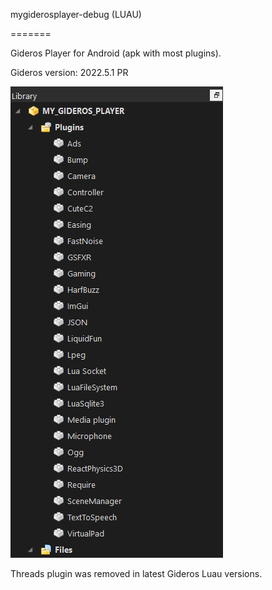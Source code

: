 mygiderosplayer-debug (LUAU)

=======

Gideros Player for Android (apk with most plugins).

Gideros version: 2022.5.1 PR

![pic](ss/gideros_player_plugins_apk.png)

Threads plugin was removed in latest Gideros Luau versions.
